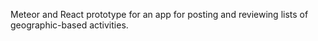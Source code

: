 Meteor and React prototype for an app for posting and reviewing lists of geographic-based activities.
